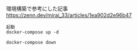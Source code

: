 環境構築で参考にした記事
https://zenn.dev/mirai_33/articles/1ea902d2e96b47


```
起動
docker-compose up -d

docker-compose down

```